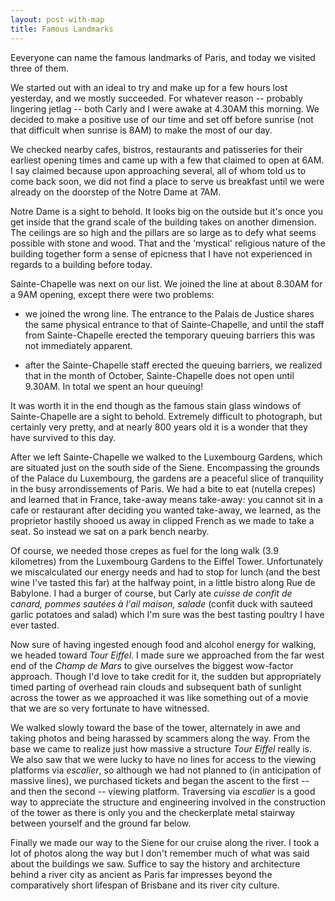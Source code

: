 ```yaml
---
layout: post-with-map
title: Famous Landmarks
---
```


<p class="intro"><span class="dropcap">E</span>everyone can name the famous landmarks of Paris, and today we visited three of them.</p>

<p>We started out with an ideal to try and make up for a few hours lost yesterday, and we mostly succeeded. For whatever reason -- probably lingering jetlag -- both Carly and I were awake at 4.30AM this morning. We decided to make a positive use of our time and set off before sunrise (not that difficult when sunrise is 8AM) to make the most of our day.</p>

<p>We checked nearby cafes, bistros, restaurants and patisseries for their earliest opening times and came up with a few that claimed to open at 6AM. I say claimed because upon approaching several, all of whom told us to come back soon, we did not find a place to serve us breakfast until we were already on the doorstep of the Notre Dame at 7AM.</p>

<p>Notre Dame is a sight to behold. It looks big on the outside but it's once you get inside that the grand scale of the building takes on another dimension. The ceilings are so high and the pillars are so large as to defy what seems possible with stone and wood. That and the 'mystical' religious nature of the building together form a sense of epicness that I have not experienced in regards to a building before today.</p>

Sainte-Chapelle was next on our list. We joined the line at about 8.30AM for a 9AM opening, except there were two problems:

* we joined the wrong line. The entrance to the Palais de Justice shares the same physical entrance to that of Sainte-Chapelle, and until the staff from Sainte-Chapelle erected the temporary queuing barriers this was not immediately apparent.

* after the Sainte-Chapelle staff erected the queuing barriers, we realized that in the month of October, Sainte-Chapelle does not open until 9.30AM. In total we spent an hour queuing! 

It was worth it in the end though as the famous stain glass windows of Sainte-Chapelle are a sight to behold. Extremely difficult to photograph, but certainly very pretty, and at nearly 800 years old it is a wonder that they have survived to this day.

<p>After we left Sainte-Chapelle we walked to the Luxembourg Gardens, which are situated just on the south side of the Siene. Encompassing the grounds of the Palace du Luxembourg, the gardens are a peaceful slice of tranquility in the busy arrondissements of Paris. We had a bite to eat (nutella crepes) and learned that in France, take-away means take-away: you cannot sit in a cafe or restaurant after deciding you wanted take-away, we learned, as the proprietor hastily shooed us away in clipped French as we made to take a seat. So instead we sat on a park bench nearby.</p>

<p>Of course, we needed those crepes as fuel for the long walk (3.9 kilometres) from the Luxembourg Gardens to the Eiffel Tower. Unfortunately we miscalculated our energy needs and had to stop for lunch (and the best wine I've tasted this far) at the halfway point, in a little bistro along Rue de Babylone. I had a burger of course, but Carly ate <em>cuisse de confit de canard,  pommes sautées à l'ail maison,  salade</em> (confit duck with sauteed garlic potatoes and salad) which I'm sure was the best tasting poultry I have ever tasted.</p>

<p>Now sure of having ingested enough food and alcohol energy for walking, we headed toward <em>Tour Eiffel</em>. I made sure we approached from the far west end of the <em>Champ de Mars</em> to give ourselves the biggest wow-factor approach. Though I'd love to take credit for it, the sudden but appropriately timed parting of overhead rain clouds and subsequent bath of sunlight across the tower as we approached it was like something out of a movie that we are so very fortunate to have witnessed.</p>

<p>We walked slowly toward the base of the tower, alternately in awe and taking photos and being harassed by scammers along the way. From the base we came to realize just how massive a structure <em>Tour Eiffel</em> really is. We also saw that we were lucky to have no lines for access to the viewing platforms via <em>escalier</em>, so although we had not planned to (in anticipation of massive lines), we purchased tickets and began the ascent to the first -- and then the second -- viewing platform. Traversing via <em>escalier</em> is a good way to appreciate the structure and engineering involved in the construction of the tower as there is only you and the checkerplate metal stairway between yourself and the ground far below.</p>

<p>Finally we made our way to the Siene for our cruise along the river. I took a lot of photos along the way but I don't remember much of what was said about the buildings we saw. Suffice to say the history and architecture behind a river city as ancient as Paris far impresses beyond the comparatively short lifespan of Brisbane and its river city culture.</p>